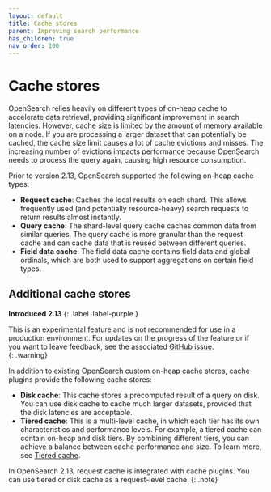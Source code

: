 ```yaml
---
layout: default
title: Cache stores
parent: Improving search performance
has_children: true
nav_order: 100
---
```


# Cache stores

OpenSearch relies heavily on different types of on-heap cache to accelerate data retrieval, providing significant improvement in search latencies. However, cache size is limited by the amount of memory available on a node. If you are processing a larger dataset that can potentially be cached, the cache size limit causes a lot of cache evictions and misses. The increasing number of evictions impacts performance because OpenSearch needs to process the query again, causing high resource consumption.

Prior to version 2.13, OpenSearch supported the following on-heap cache types:

- **Request cache**: Caches the local results on each shard. This allows frequently used (and potentially resource-heavy) search requests to return results almost instantly. 
- **Query cache**: The shard-level query cache caches common data from similar queries. The query cache is more granular than the request cache and can cache data that is reused between different queries.
- **Field data cache**: The field data cache contains field data and global ordinals, which are both used to support aggregations on certain field types.

## Additional cache stores
**Introduced 2.13**
{: .label .label-purple }

This is an experimental feature and is not recommended for use in a production environment. For updates on the progress of the feature or if you want to leave feedback, see the associated [GitHub issue](https://github.com/opensearch-project/OpenSearch/issues/10024).    
{: .warning}

In addition to existing OpenSearch custom on-heap cache stores, cache plugins provide the following cache stores: 

- **Disk cache**: This cache stores a precomputed result of a query on disk. You can use disk cache to cache much larger datasets, provided that the disk latencies are acceptable.
- **Tiered cache**: This is a multi-level cache, in which each tier has its own characteristics and performance levels. For example, a tiered cache can contain on-heap and disk tiers. By combining different tiers, you can achieve a balance between cache performance and size. To learn more, see [Tiered cache]({{site.url}}{{site.baseurl}}/search-plugins/caching/tiered-cache/).

In OpenSearch 2.13, request cache is integrated with cache plugins. You can use tiered or disk cache as a request-level cache.
{: .note}